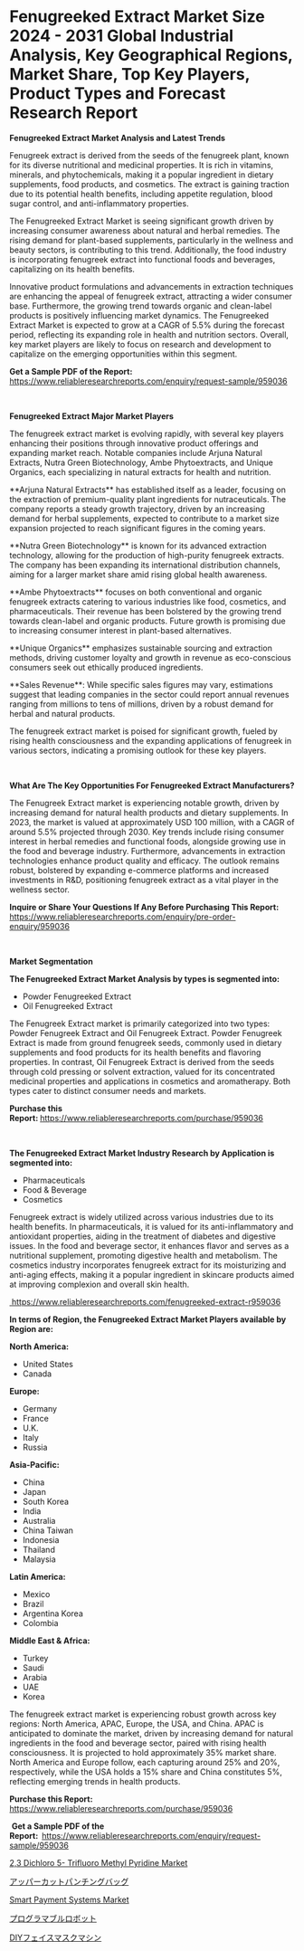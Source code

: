 <p><h1>Fenugreeked Extract Market Size 2024 - 2031 Global Industrial Analysis, Key Geographical Regions, Market Share, Top Key Players, Product Types and Forecast Research Report</h1></p><p><strong>Fenugreeked Extract Market Analysis and Latest Trends</strong></p>
<p><p>Fenugreek extract is derived from the seeds of the fenugreek plant, known for its diverse nutritional and medicinal properties. It is rich in vitamins, minerals, and phytochemicals, making it a popular ingredient in dietary supplements, food products, and cosmetics. The extract is gaining traction due to its potential health benefits, including appetite regulation, blood sugar control, and anti-inflammatory properties. </p><p>The Fenugreeked Extract Market is seeing significant growth driven by increasing consumer awareness about natural and herbal remedies. The rising demand for plant-based supplements, particularly in the wellness and beauty sectors, is contributing to this trend. Additionally, the food industry is incorporating fenugreek extract into functional foods and beverages, capitalizing on its health benefits.</p><p>Innovative product formulations and advancements in extraction techniques are enhancing the appeal of fenugreek extract, attracting a wider consumer base. Furthermore, the growing trend towards organic and clean-label products is positively influencing market dynamics. The Fenugreeked Extract Market is expected to grow at a CAGR of 5.5% during the forecast period, reflecting its expanding role in health and nutrition sectors. Overall, key market players are likely to focus on research and development to capitalize on the emerging opportunities within this segment.</p></p>
<p><strong>Get a Sample PDF of the Report:&nbsp;</strong> <a href="https://www.reliableresearchreports.com/enquiry/request-sample/959036">https://www.reliableresearchreports.com/enquiry/request-sample/959036</a></p>
<p>&nbsp;</p>
<p><strong>Fenugreeked Extract Major Market Players</strong></p>
<p><p>The fenugreek extract market is evolving rapidly, with several key players enhancing their positions through innovative product offerings and expanding market reach. Notable companies include Arjuna Natural Extracts, Nutra Green Biotechnology, Ambe Phytoextracts, and Unique Organics, each specializing in natural extracts for health and nutrition.</p><p>**Arjuna Natural Extracts** has established itself as a leader, focusing on the extraction of premium-quality plant ingredients for nutraceuticals. The company reports a steady growth trajectory, driven by an increasing demand for herbal supplements, expected to contribute to a market size expansion projected to reach significant figures in the coming years.</p><p>**Nutra Green Biotechnology** is known for its advanced extraction technology, allowing for the production of high-purity fenugreek extracts. The company has been expanding its international distribution channels, aiming for a larger market share amid rising global health awareness.</p><p>**Ambe Phytoextracts** focuses on both conventional and organic fenugreek extracts catering to various industries like food, cosmetics, and pharmaceuticals. Their revenue has been bolstered by the growing trend towards clean-label and organic products. Future growth is promising due to increasing consumer interest in plant-based alternatives.</p><p>**Unique Organics** emphasizes sustainable sourcing and extraction methods, driving customer loyalty and growth in revenue as eco-conscious consumers seek out ethically produced ingredients.</p><p>**Sales Revenue**: While specific sales figures may vary, estimations suggest that leading companies in the sector could report annual revenues ranging from millions to tens of millions, driven by a robust demand for herbal and natural products.</p><p>The fenugreek extract market is poised for significant growth, fueled by rising health consciousness and the expanding applications of fenugreek in various sectors, indicating a promising outlook for these key players.</p></p>
<p>&nbsp;</p>
<p><strong>What Are The Key Opportunities For Fenugreeked Extract Manufacturers?</strong></p>
<p><p>The Fenugreek Extract market is experiencing notable growth, driven by increasing demand for natural health products and dietary supplements. In 2023, the market is valued at approximately USD 100 million, with a CAGR of around 5.5% projected through 2030. Key trends include rising consumer interest in herbal remedies and functional foods, alongside growing use in the food and beverage industry. Furthermore, advancements in extraction technologies enhance product quality and efficacy. The outlook remains robust, bolstered by expanding e-commerce platforms and increased investments in R&D, positioning fenugreek extract as a vital player in the wellness sector.</p></p>
<p><strong>Inquire or Share Your Questions If Any Before Purchasing This Report:</strong> <a href="https://www.reliableresearchreports.com/enquiry/pre-order-enquiry/959036">https://www.reliableresearchreports.com/enquiry/pre-order-enquiry/959036</a></p>
<p>&nbsp;</p>
<p><strong>Market Segmentation</strong></p>
<p><strong>The Fenugreeked Extract Market Analysis by types is segmented into:</strong></p>
<p><ul><li>Powder Fenugreeked Extract</li><li>Oil Fenugreeked Extract</li></ul></p>
<p><p>The Fenugreek Extract market is primarily categorized into two types: Powder Fenugreek Extract and Oil Fenugreek Extract. Powder Fenugreek Extract is made from ground fenugreek seeds, commonly used in dietary supplements and food products for its health benefits and flavoring properties. In contrast, Oil Fenugreek Extract is derived from the seeds through cold pressing or solvent extraction, valued for its concentrated medicinal properties and applications in cosmetics and aromatherapy. Both types cater to distinct consumer needs and markets.</p></p>
<p><strong>Purchase this Report:&nbsp;</strong><a href="https://www.reliableresearchreports.com/purchase/959036">https://www.reliableresearchreports.com/purchase/959036</a></p>
<p>&nbsp;</p>
<p><strong>The Fenugreeked Extract Market Industry Research by Application is segmented into:</strong></p>
<p><ul><li>Pharmaceuticals</li><li>Food & Beverage</li><li>Cosmetics</li></ul></p>
<p><p>Fenugreek extract is widely utilized across various industries due to its health benefits. In pharmaceuticals, it is valued for its anti-inflammatory and antioxidant properties, aiding in the treatment of diabetes and digestive issues. In the food and beverage sector, it enhances flavor and serves as a nutritional supplement, promoting digestive health and metabolism. The cosmetics industry incorporates fenugreek extract for its moisturizing and anti-aging effects, making it a popular ingredient in skincare products aimed at improving complexion and overall skin health.</p></p>
<p><a href="https://www.reliableresearchreports.com/fenugreeked-extract-r959036">&nbsp;https://www.reliableresearchreports.com/fenugreeked-extract-r959036</a></p>
<p><strong>In terms of Region, the Fenugreeked Extract Market Players available by Region are:</strong></p>
<p>
    <p> <strong> North America: </strong>
        <ul>
            <li>United States</li>
            <li>Canada</li>
        </ul>
        </p> 
    <p> <strong> Europe: </strong>
        <ul>
            <li>Germany</li>
            <li>France</li>
            <li>U.K.</li>
            <li>Italy</li>
            <li>Russia</li>
        </ul>
        </p> 
    <p> <strong> Asia-Pacific: </strong>
        <ul>
            <li>China</li>
            <li>Japan</li>
            <li>South Korea</li>
            <li>India</li>
            <li>Australia</li>
            <li>China Taiwan</li>
            <li>Indonesia</li>
            <li>Thailand</li>
            <li>Malaysia</li>
        </ul>
        </p> 
    <p> <strong> Latin America: </strong>
        <ul>
            <li>Mexico</li>
            <li>Brazil</li>
            <li>Argentina Korea</li>
            <li>Colombia</li>
        </ul>
        </p> 
    <p> <strong> Middle East & Africa: </strong>
        <ul>
            <li>Turkey</li>
            <li>Saudi</li>
            <li>Arabia</li>
            <li>UAE</li>
            <li>Korea</li>
        </ul>
    </p>
    </p>
<p><p>The fenugreek extract market is experiencing robust growth across key regions: North America, APAC, Europe, the USA, and China. APAC is anticipated to dominate the market, driven by increasing demand for natural ingredients in the food and beverage sector, paired with rising health consciousness. It is projected to hold approximately 35% market share. North America and Europe follow, each capturing around 25% and 20%, respectively, while the USA holds a 15% share and China constitutes 5%, reflecting emerging trends in health products.</p></p>
<p><strong>Purchase this Report: </strong><a href="https://www.reliableresearchreports.com/purchase/959036">https://www.reliableresearchreports.com/purchase/959036</a></p>
<p>&nbsp;<strong>Get a Sample PDF of the Report:&nbsp;&nbsp;</strong><a href="https://www.reliableresearchreports.com/enquiry/request-sample/959036">https://www.reliableresearchreports.com/enquiry/request-sample/959036</a></p>
<p><strong></strong></p>
<p><p><a href="https://medium.com/@earlecmcneil/2-3-dichloro-5-trifluoro-methyl-pyridine-market-outlook-and-forecast-from-2024-to-2031-989c58d00e9d">2,3 Dichloro 5- Trifluoro Methyl Pyridine Market</a></p><p><a href="https://medium.com/@sashabeier2023/%E3%82%A2%E3%83%83%E3%83%91%E3%83%BC%E3%82%AB%E3%83%83%E3%83%88%E3%83%91%E3%83%B3%E3%83%81%E3%83%B3%E3%82%B0%E3%83%90%E3%83%83%E3%82%B0%E5%B8%82%E5%A0%B4%E3%81%AE%E6%96%B0%E8%88%88%E3%83%88%E3%83%AC%E3%83%B3%E3%83%89%E3%81%A8%E5%B0%86%E6%9D%A5%E3%81%AE%E8%A6%8B%E9%80%9A%E3%81%97-2024%E5%B9%B4%E3%81%8B%E3%82%892031%E5%B9%B4%E3%81%BE%E3%81%A7%E3%81%AE%E6%9C%9F%E9%96%93-4e30ea8ebc29">アッパーカットパンチングバッグ</a></p><p><a href="https://www.linkedin.com/pulse/smart-payment-systems-market-forecasts-trends-impact-analysis-vszlf?trackingId=ZSp1wiSKRfGyDjIm07edEQ%3D%3D">Smart Payment Systems Market</a></p><p><a href="https://medium.com/@gregoriookeefe2023/%E6%AC%A1%E3%81%AE%E6%96%87%E7%AB%A0%E3%82%92%E6%97%A5%E6%9C%AC%E8%AA%9E%E3%81%AB%E7%BF%BB%E8%A8%B3%E3%81%97%E3%81%BE%E3%81%99-%E3%83%97%E3%83%AD%E3%82%B0%E3%83%A9%E3%83%9E%E3%83%96%E3%83%AB%E3%83%AD%E3%83%9C%E3%83%83%E3%83%88%E5%B8%82%E5%A0%B4%E3%81%AE%E3%83%88%E3%83%AC%E3%83%B3%E3%83%89%E3%81%A8%E5%88%86%E6%9E%90-%E5%B0%86%E6%9D%A5%E3%81%AE%E6%88%90%E9%95%B7%E3%81%AE%E6%A9%9F%E4%BC%9A%E3%81%A8%E8%AA%B2%E9%A1%8C-2024%E5%B9%B4-2031%E5%B9%B4-f55ff72d3367">プログラマブルロボット</a></p><p><a href="https://github.com/mohamedbakry57/Market-Research-Report-List-6/blob/main/972133287402.md">DIYフェイスマスクマシン</a></p></p>